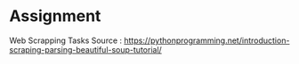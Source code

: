 # Assignment
Web Scrapping Tasks
Source : https://pythonprogramming.net/introduction-scraping-parsing-beautiful-soup-tutorial/

